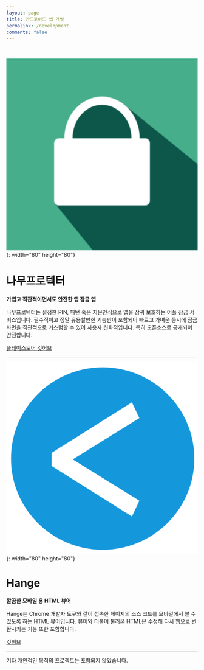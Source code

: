 ```yaml
---
layout: page
title: 안드로이드 앱 개발
permalink: /development
comments: false
---
```


<br/>

![title](/assets/images/project/development/namooprotector_icon.png){: width="80" height="80"}

# 나무프로텍터 

**가볍고 직관적이면서도 안전한 앱 잠금 앱**

나무프로텍터는 설정한 PIN, 패턴 혹은 지문인식으로 앱을 잠궈 보호하는 어플 잠금 서비스입니다. 필수적이고 정말 유용할만한 기능만이 포함되어 빠르고 가벼운 동시에 잠금화면을 직관적으로 커스텀할 수 있어 사용자 친화적입니다. 특히 오픈소스로 공개되어 안전합니다.

<a target="_blank" href="https://play.google.com/store/apps/details?id=nm.security.namooprotector" class="btn btn-dark"> 플레이스토어 </a>
<a target="_blank" href="https://github.com/namooplus/NamooProtector" class="btn btn-dark"> 깃허브 </a>

<hr/>

![title](/assets/images/project/development/hange_icon.png){: width="80" height="80"}

# Hange

**깔끔한 모바일 용 HTML 뷰어**

Hange는 Chrome 개발자 도구와 같이 접속한 페이지의 소스 코드를 모바일에서 볼 수 있도록 하는 HTML 뷰어입니다. 뷰어와 더불어 불러온 HTML은 수정해 다시 웹으로 변환시키는 기능 또한 포함합니다.

<a target="_blank" href="https://github.com/namooplus/Hange" class="btn btn-dark"> 깃허브 </a>

<hr/>

기타 개인적인 목적의 프로젝트는 포함되지 않았습니다.

